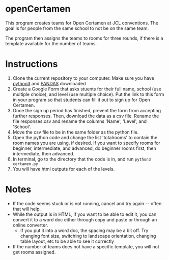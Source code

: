 # openCertamen
This program creates teams for Open Certamen at JCL conventions. The goal is for people from the same school to not be on the same team.

The program then assigns the teams to rooms for three rounds, if there is a template available for the number of teams.

# Instructions
1. Clone the current repository to your computer. Make sure you have [python3](https://www.python.org/downloads/) and [PANDAS](https://pandas.pydata.org/pandas-docs/version/0.24/install.html) downloaded
2. Create a Google Form that asks stuents for their full name, school (use multiple choice), and level (use multiple choice). Put the link to this form in your program so that students can fill it out to sign up for Open Certamen.
3. Once the sign up period has finished, prevent the form from accepting further responses. Then, download the data as a csv file. Rename the file responses.csv and rename the columns 'Name', 'Level', and 'School'.
4. Move the csv file to be in the same folder as the python file.
5. Open the python code and change the list 'totalrooms' to contain the room names you are using, if desired. If you want to specify rooms for beginner, intermediate, and advanced, do beginner rooms first, then intermediate, then advanced.
6. In terminal, go to the directory that the code is in, and run 
`python3 certamen.py` 
7. You will have html outputs for each of the levels.

# Notes
* If the code seems stuck or is not running, cancel and try again -- often that will help.
* While the output is in HTML, if you want to be able to edit it, you can convert it to a word doc either through copy and paste or through an online converter.
  * If you put it into a word doc, the spacing may be a bit off. Try changing font size, switching to landscape orientation, changing table layout, etc to be able to see it correctly
* If the number of teams does not have a specific template, you will not get rooms assigned.
